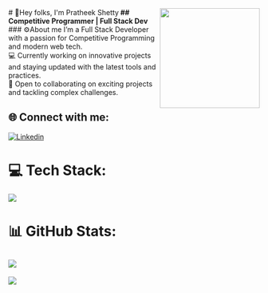 <img align='right' src='https://hacktoberfest.com/_next/static/media/sloan-the-sloth.8ed4b34d.svg' width='200'>
# 👋Hey folks, I'm Pratheek Shetty<b>
## Competitive Programmer | Full Stack Dev</b>
### ⚙️About me 
 I’m a Full Stack Developer with a passion for Competitive Programming and modern web tech.  <br>💻 Currently working on innovative projects and staying updated with the latest tools and practices.  <br>🤝 Open to collaborating on exciting projects and tackling complex challenges.<br>


## 🌐 Connect with me:
[![Linkedin](https://skillicons.dev/icons?i=linkedin)](https://linkendin.com/techshetty)

# 💻 Tech Stack:
[![](https://skillicons.dev/icons?i=html,css,js,java,c,cpp,python,react,nextjs,mongodb,express,laravel,php,gcp,git)]()
# 📊 GitHub Stats:
![](https://github-readme-streak-stats.herokuapp.com/?user=techshetty&theme=dark&hide_border=false)<br/>
---
![](https://github-readme-stats.vercel.app/api/top-langs/?username=techshetty&theme=dark&hide_border=false&include_all_commits=true&count_private=true&layout=compact)
